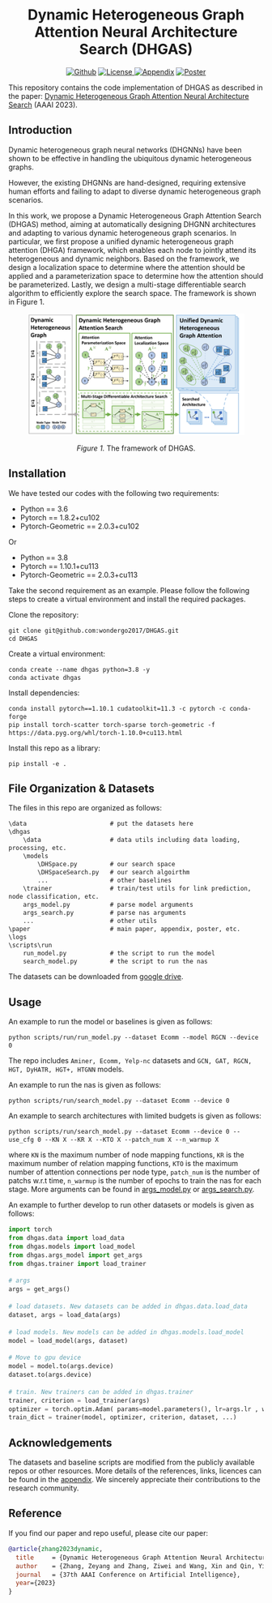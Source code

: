 <h1 align="center">Dynamic Heterogeneous Graph Attention Neural Architecture Search (DHGAS)</h1>
<p align="center">
    <a href="https://github.com/wondergo2017/DHGAS"><img src="https://img.shields.io/badge/-Github-grey?logo=github" alt="Github"></a>
    <a href="https://ojs.aaai.org/index.php/AAAI/article/view/26338"> <img alt="License" src="https://img.shields.io/static/v1?label=Pub&message=AAAI%2723&color=blue"> </a>
    <a href="./paper/AAAI23_Dynamic_Heterogeneous_Graph_Attention_Neural_Architecture_Search (Appendix).pdf"> <img src="https://img.shields.io/badge/Appendix-grey?" alt="Appendix"></a>
    <a href="./paper/AAAI23 poster DHGAS.pdf"> <img src="https://img.shields.io/badge/Poster-grey?logo=airplayvideo&logoColor=white" alt="Poster"></a>
</p>

This repository contains the code implementation of DHGAS as described in the paper: [Dynamic Heterogeneous Graph Attention Neural Architecture Search](https://ojs.aaai.org/index.php/AAAI/article/view/26338) (AAAI 2023).

## Introduction

Dynamic heterogeneous graph neural networks (DHGNNs) have been shown to be effective in handling the ubiquitous dynamic heterogeneous graphs. 

However, the existing DHGNNs are hand-designed, requiring extensive human efforts and failing to adapt to diverse dynamic heterogeneous graph scenarios. 

In this work, we propose a Dynamic Heterogeneous Graph Attention Search (DHGAS) method, aiming at automatically designing DHGNN architectures and adapting to various dynamic heterogeneous graph scenarios. In particular, we first propose a unified dynamic heterogeneous graph attention (DHGA) framework, which enables each node to jointly attend its heterogeneous and dynamic neighbors. Based on the framework, we design a localization space to determine where the attention should be applied and a parameterization space to determine how the attention should be parameterized. Lastly, we design a multi-stage differentiable search algorithm to efficiently explore the search space. The framework is shown in Figure 1.

<p align="center"><img src="./paper/framework.png" width=85% height=85%></p>
<p align="center"><em>Figure 1.</em> The framework of DHGAS.</p>

## Installation
We have tested our codes with the following two requirements:  
- Python == 3.6
- Pytorch == 1.8.2+cu102
- Pytorch-Geometric == 2.0.3+cu102

Or 
- Python == 3.8
- Pytorch == 1.10.1+cu113
- Pytorch-Geometric == 2.0.3+cu113

Take the second requirement as an example. Please follow the following steps to create a virtual environment and install the required packages.

Clone the repository:
```
git clone git@github.com:wondergo2017/DHGAS.git
cd DHGAS
```

Create a virtual environment:
```
conda create --name dhgas python=3.8 -y
conda activate dhgas
```

Install dependencies:
```
conda install pytorch==1.10.1 cudatoolkit=11.3 -c pytorch -c conda-forge
pip install torch-scatter torch-sparse torch-geometric -f https://data.pyg.org/whl/torch-1.10.0+cu113.html
```

Install this repo as a library:
```
pip install -e .
```

## File Organization & Datasets

The files in this repo are organized as follows:

```
\data                       # put the datasets here
\dhgas                      
    \data                   # data utils including data loading, processing, etc. 
    \models                    
        \DHSpace.py         # our search space
        \DHSpaceSearch.py   # our search algoirthm
        ...                 # other baselines
    \trainer                # train/test utils for link prediction, node classification, etc.
    args_model.py           # parse model arguments 
    args_search.py          # parse nas arguments
    ...                     # other utils
\paper                      # main paper, appendix, poster, etc.
\logs                       
\scripts\run            
    run_model.py            # the script to run the model
    search_model.py         # the script to run the nas
```

The datasets can be downloaded from [google drive](https://drive.google.com/file/d/1CHqDq09U1ZKGMj4xpV8Ihl1ngA8NHq14/view?usp=sharing).

## Usage
An example to run the model or baselines is given as follows:
```
python scripts/run/run_model.py --dataset Ecomm --model RGCN --device 0
```
The repo includes ``Aminer, Ecomm, Yelp-nc``  datasets and  ``GCN, GAT, RGCN, HGT, DyHATR, HGT+, HTGNN`` models. 

An example to run the nas is given as follows:
```
python scripts/run/search_model.py --dataset Ecomm --device 0
```

An example to search architectures with limited budgets is given as follows:
```
python scripts/run/search_model.py --dataset Ecomm --device 0 --use_cfg 0 --KN X --KR X --KTO X --patch_num X --n_warmup X
```
where ``KN`` is the maximum number of node mapping functions, ``KR`` is the maximum number of relation mapping functions, ``KTO`` is the maximum number of attention connections per node type, ``patch_num`` is the number of patchs w.r.t time, ``n_warmup`` is the number of epochs to train the nas for each stage. More arguments can be found in [args_model.py](./dhgas/args_model.py) or [args_search.py](./dhgas/args_search.py).

An example to further develop to run other datasets or models is given as follows:

```python 
import torch
from dhgas.data import load_data
from dhgas.models import load_model
from dhgas.args_model import get_args
from dhgas.trainer import load_trainer

# args
args = get_args()

# load datasets. New datasets can be added in dhgas.data.load_data
dataset, args = load_data(args)

# load models. New models can be added in dhgas.models.load_model
model = load_model(args, dataset)

# Move to gpu device
model = model.to(args.device)
dataset.to(args.device)

# train. New trainers can be added in dhgas.trainer
trainer, criterion = load_trainer(args)
optimizer = torch.optim.Adam( params=model.parameters(), lr=args.lr , weight_decay=args.wd)
train_dict = trainer(model, optimizer, criterion, dataset, ...)
```

## Acknowledgements

The datasets and baseline scripts are modified from the publicly available repos or other resources. More details of the references, links, licences can be found in the [appendix](./paper/AAAI23_Dynamic_Heterogeneous_Graph_Attention_Neural_Architecture_Search%20(Appendix).pdf). We sincerely appreciate their contributions to the research community.

## Reference

If you find our paper and repo useful, please cite our paper:
```bibtex
@article{zhang2023dynamic,
  title     = {Dynamic Heterogeneous Graph Attention Neural Architecture Search},
  author    = {Zhang, Zeyang and Zhang, Ziwei and Wang, Xin and Qin, Yijian and Qin, Zhou and Zhu, Wenwu},
  journal   = {37th AAAI Conference on Artificial Intelligence},
  year={2023}
}
```